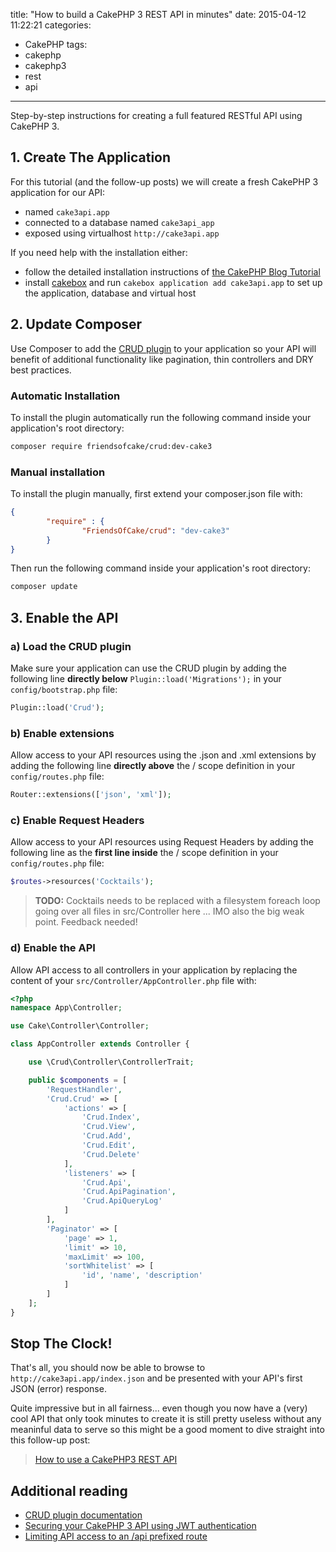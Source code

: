 title: "How to build a CakePHP 3 REST API in minutes"
date: 2015-04-12 11:22:21
categories:
- CakePHP
tags:
- cakephp
- cakephp3
- rest
- api
---
Step-by-step instructions for creating a full featured RESTful API using CakePHP 3.

## 1. Create The Application

For this tutorial (and the follow-up posts) we will create a fresh CakePHP 3 application for our API:

+ named ``cake3api.app``
+ connected to a database named ``cake3api_app``
+ exposed using virtualhost ``http://cake3api.app``

If you need help with the installation either:

+ follow the detailed installation instructions of [the CakePHP Blog Tutorial](http://book.cakephp.org/3.0/en/tutorials-and-examples/blog/blog.html#blog-tutorial)
+ install [cakebox](https://github.com/alt3/cakebox) and run ``cakebox application add cake3api.app`` to set up the application, database and virtual host

## 2. Update Composer

Use Composer to add the [CRUD plugin](https://github.com/FriendsOfCake/crud) to your application so your API will benefit of additional functionality like pagination, thin controllers and DRY best practices.

### Automatic Installation

To install the plugin automatically run the following command inside your application's root directory:

```bash
composer require friendsofcake/crud:dev-cake3
```

### Manual installation

To install the plugin manually, first extend your composer.json file with:

```json
{
        "require" : {
                "FriendsOfCake/crud": "dev-cake3"
        }
}
```

Then run the following command inside your application's root directory:

```bash
composer update
```

## 3. Enable the API

### a) Load the CRUD plugin

Make sure your application can use the CRUD plugin by adding the following line **directly below** ``Plugin::load('Migrations');`` in your ``config/bootstrap.php`` file:

```php
Plugin::load('Crud');
```

### b) Enable extensions

Allow access to your API resources using the .json and .xml extensions by adding the following line **directly above** the / scope definition in your ``config/routes.php`` file:

```php
Router::extensions(['json', 'xml']);

```

### c) Enable Request Headers

Allow access to your API resources using Request Headers by adding the following line as the **first line inside** the / scope definition in your ``config/routes.php`` file:

```php
$routes->resources('Cocktails');
```

> **TODO:** Cocktails needs to be replaced with a filesystem foreach loop going over all files in src/Controller here ... IMO also the big weak point. Feedback needed!

### d) Enable the API

Allow API access to all controllers in your application by replacing the content of your ``src/Controller/AppController.php`` file with:

```php
<?php
namespace App\Controller;

use Cake\Controller\Controller;

class AppController extends Controller {

    use \Crud\Controller\ControllerTrait;

    public $components = [
        'RequestHandler',
        'Crud.Crud' => [
            'actions' => [
                'Crud.Index',
                'Crud.View',
                'Crud.Add',
                'Crud.Edit',
                'Crud.Delete'
            ],
            'listeners' => [
                'Crud.Api',
                'Crud.ApiPagination',
                'Crud.ApiQueryLog'
            ]
        ],
        'Paginator' => [
            'page' => 1,
            'limit' => 10,
            'maxLimit' => 100,
            'sortWhitelist' => [
                'id', 'name', 'description'
            ]
        ]
    ];
}
```

## Stop The Clock!

That's all, you should now be able to browse to ``http://cake3api.app/index.json`` and be presented with your API's first JSON (error) response.

Quite impressive but in all fairness... even though you now have a (very) cool API that only took minutes to create it is still pretty useless without any meaninful data to serve so this might be a good moment to dive straight into this follow-up post:

> [How to use a CakePHP3 REST API](/2015/04/how-to-use-a-cakephp-3-rest-api/)

## Additional reading

+ [CRUD plugin documentation](http://crud.readthedocs.org)
+ [Securing your CakePHP 3 API using JWT authentication](https://github.com/ADmad/cakephp-jwt-auth)
+ [Limiting API access to an /api prefixed route](http://book.cakephp.org/3.0/en/development/routing.html#prefix-routing)
